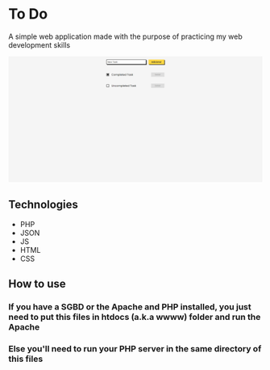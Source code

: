 # To Do
A simple web application made with the purpose of practicing my web development skills

<img src="./interface.png">

## Technologies
- PHP
- JSON
- JS
- HTML
- CSS

## How to use
### If you have a SGBD or the Apache and PHP installed, you just need to put this files in htdocs (a.k.a wwww) folder and run the Apache
### Else you'll need to run your PHP server in the same directory of this files
